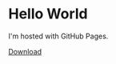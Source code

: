 <html>
<body>
<h1>Hello World</h1>
<p>I'm hosted with GitHub Pages.</p>
<a href="/docs/temp.txt" download="download">Download</a>
</body>
</html>
